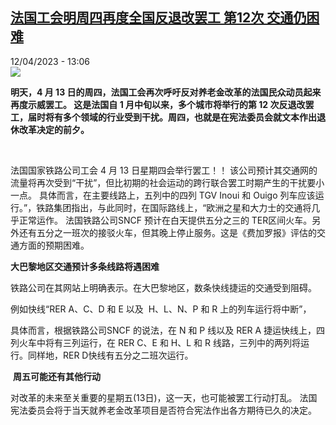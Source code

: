 <!--1681298104000-->
[法国工会明周四再度全国反退改罢工 第12次 交通仍困难](https://www.rfi.fr/cn/%E6%B3%95%E5%9B%BD/20230412-%E6%B3%95%E5%9B%BD%E5%B7%A5%E4%BC%9A%E6%98%8E%E5%91%A8%E5%9B%9B%E5%86%8D%E5%BA%A6%E5%85%A8%E5%9B%BD%E5%8F%8D%E9%80%80%E6%94%B9%E7%BD%A2%E5%B7%A5-%E7%AC%AC12%E6%AC%A1-%E4%BA%A4%E9%80%9A%E4%BB%8D%E5%9B%B0%E9%9A%BE)
------

<div>12/04/2023 - 13:06</div><img src="https://s.rfi.fr/media/display/63c4c33a-ce17-11ed-a9f7-005056a90321/w:1280/p:16x9/2023-03-28T091941Z_156899907_RC2X20ABRSYP_RTRMADP_3_FRANCE-PENSIONS-PROTESTS.JPG"><p><strong>明天，4 月 13 日的周四，法国工会再次呼吁反对养老金改革的法国民众动员起来再度示威罢工。 这是法国自 1 月中旬以来，多个城市将举行的第 12 次反退改罢工，届时将有多个领域的行业受到干扰。周四，也就是在宪法委员会就文本作出退休改革决定的前夕。                     </strong></p><div><p> </p><p style="text-align:left"><span><span>法国国家铁路公司工会 4 月 13 日星期四会举行罢工！！ 该公司预计其交通网的流量将再次受到“干扰”，但比初期的社会运动的跨行联合罢工时期产生的干扰要小一点。 具体而言，在主要线路上，五列中的四列 TGV Inoui 和 Ouigo 列车应该运行。”，铁路集团指出，与此同时，在国际路线上，“欧洲之星和大力士的交通将几乎正常运作。 法国铁路公司SNCF 预计在白天提供五分之三的 TER区间火车</span><span>。另外还有</span><span>五分之一</span><span>班次</span><span>的接驳火车，但</span><span>其</span><span>晚上</span><span>停止服务。</span><span>这是《费加罗报》评估的交通方面的预期困难。</span></span><span> </span></p><p style="text-align:left"><strong><span>大巴黎地区</span><span>交通</span><span>预计多条线路</span><span>将</span><span>遇困难</span></strong><span> </span></p><p style="text-align:left"><span><span>铁路公司在其网站上明确表示。在大巴黎地区，数条</span><span>快线捷运的</span><span>交通受到阻碍。</span></span><span> </span></p><p style="text-align:left"><span><span>例如快线</span><span>“RER A、C、D 和 E </span><span>以及  </span><span>H</span><span>、L、N、P 和 R 上的列车运行将中断”， </span></span><span> </span></p><p style="text-align:left"><span><span>具体而言，根据</span><span>铁路公司</span><span>SNCF 的说法，在 N 和 P 线以及 RER A </span><span>捷运快</span><span>线上</span><span>，</span><span>四列火车中</span><span>将有</span><span>三列运行，在 RER C、E 和 H、L 和 R 线路，三列中的两列将运行。同样</span><span>地</span><span>，RER D</span><span>快线有</span><span>五分之二班次运行。</span></span><span> </span></p><p style="text-align:left"><span> </span><strong><span>周五</span><span>可能</span><span>还有其他行动</span></strong><span><span></span></span><span> </span></p><p style="text-align:left"><span><span>对改革的未来至关重要的星期五</span><span>(13日)</span><span>，这一天，也可能被罢工行动打乱。 法国宪法委员会将于当天就养老金改革项目是否符合宪法作出</span><span>各方</span><span>期待已久的决定。</span></span><span> </span></p><p style="text-align:left"> </p><div data-selfpromo-newsletter></div><div data-selfpromo-app></div></div>
